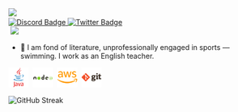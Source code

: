 <img src="https://media.giphy.com/media/l0FF56cexcW2JAXCJj/giphy.gif" width="200"/>
</h1>
</div>
<div id="badges">
</a>

<a href="https://discord.com/channels/@ruifercu44">
<img src="https://img.shields.io/badge/Discord-black?style=for-the-badge&logo=discord&logoColor=white" alt="Discord Badge"/>
</a> 
<a href="https://twitter.com/KaylaDr17221595">
<img src="https://img.shields.io/badge/Twitter-blue?style=for-the-badge&logo=twitter&logoColor=white" alt="Twitter Badge"/>
</a>
</div>
<img src="https://komarev.com/ghpvc/?username=lusysilvabibi&style=flat-square&color=blue" alt=""/>
<img src="https://media.giphy.com/media/MDJ9IbxxvDUQM/giphy.gif" width="50"> 

- :telescope: I am fond of literature, unprofessionally engaged in sports — swimming. I work as an English teacher.
<a href="https://twitter.com/KaylaDr17221595">
</a>
<div>
  <img src="https://github.com/devicons/devicon/blob/master/icons/java/java-original-wordmark.svg" title="Java" alt="Java" width="40" height="40"/>&nbsp;
<img src="https://github.com/devicons/devicon/blob/master/icons/nodejs/nodejs-original-wordmark.svg" title="NodeJS" alt="NodeJS" width="40" height="40"/>&nbsp;
<img src="https://github.com/devicons/devicon/blob/master/icons/amazonwebservices/amazonwebservices-plain-wordmark.svg" title="AWS" alt="AWS" width="40" height="40"/>&nbsp;
<img src="https://github.com/devicons/devicon/blob/master/icons/git/git-original-wordmark.svg" title="Git" **alt="Git" width="40" height="40"/>
</div>   
  
![GitHub Streak](http://github-readme-streak-stats.herokuapp.com?user=lusysilvabibi&theme=dark&background=000000)  

  
